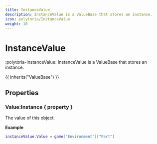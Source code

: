 ```yaml
---
title: InstanceValue
description: InstanceValue is a ValueBase that stores an instance.
icon: polytoria/InstanceValue
weight: 10
---
```


# InstanceValue

:polytoria-InstanceValue: InstanceValue is a ValueBase that stores an instance.

{{ inherits("ValueBase") }}

## Properties

### Value:Instance { property }

The value of this object.

**Example**

```lua
instanceValue.Value = game["Environment"]["Part"]
```
